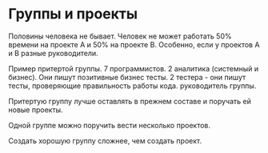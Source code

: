 # Группы и проекты

Половины человека не бывает. Человек не может работать 50% времени на проекте А и 50% на проекте B. Особенно, если у проектов A и B разные руководители.

Пример притертой группы.
7 программистов.
2 аналитика (системный и бизнес). Они пишут позитивные бизнес тесты.
2 тестера - они пишут тесты, проверяющие правильность работы кода.
руководитель группы.

Притертую группу лучше оставлять в прежнем составе и поручать ей новые проекты.

Одной группе можно поручить вести несколько проектов.

Создать хорошую группу сложнее, чем создать проект.
